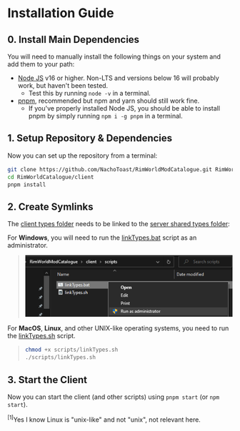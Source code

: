 # Installation Guide <!-- omit in toc -->

## 0. Install Main Dependencies

You will need to manually install the following things on your system and add them to your path:

-   [Node JS](https://nodejs.org/) v16 or higher. Non-LTS and versions below 16 will probably work, but haven't been tested.
    - Test this by running `node -v` in a terminal.
-   [pnpm](https://pnpm.io/), recommended but npm and yarn should still work fine.
    -   If you've properly installed Node JS, you should be able to install pnpm by simply running `npm i -g pnpm` in a terminal.

## 1. Setup Repository & Dependencies

Now you can set up the repository from a terminal:

```sh
git clone https://github.com/NachoToast/RimWorldModCatalogue.git RimWorldModCatalogue
cd RimWorldCatalogue/client
pnpm install
```

## 2. Create Symlinks

The [client types folder](../src/types/) needs to be linked to the [server shared types folder](../../server/src/types/shared/):

For **Windows**, you will need to run the [linkTypes.bat](../scripts/linkTypes.bat) script as an administrator.

> ![image](./images/WindowsRunAsAdministrator.png)

For **MacOS**, **Linux**, and other UNIX-like operating systems, you need to run the [linkTypes.sh](../scripts/linkTypes.sh) script.

> ```sh
> chmod +x scripts/linkTypes.sh
> ./scripts/linkTypes.sh
> ```

## 3. Start the Client

Now you can start the client (and other scripts) using `pnpm start` (or `npm start`).

<sup>[1]</sup>Yes I know Linux is "unix-like" and not "unix", not relevant here.